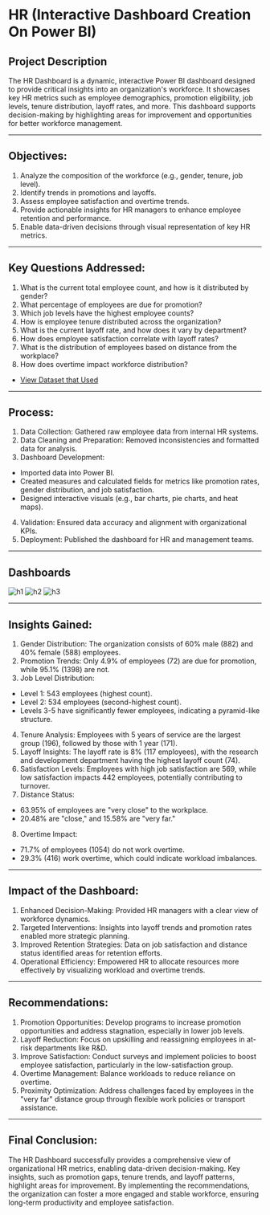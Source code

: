 # HR (Interactive Dashboard Creation On Power BI)

## Project Description
The HR Dashboard is a dynamic, interactive Power BI dashboard designed to provide critical insights into an organization's workforce. It showcases key HR metrics such as employee demographics, promotion eligibility, job levels, tenure distribution, layoff rates, and more. This dashboard supports decision-making by highlighting areas for improvement and opportunities for better workforce management.
________________________________________
## Objectives:
1.	Analyze the composition of the workforce (e.g., gender, tenure, job level).
2.	Identify trends in promotions and layoffs.
3.	Assess employee satisfaction and overtime trends.
4.	Provide actionable insights for HR managers to enhance employee retention and performance.
5.	Enable data-driven decisions through visual representation of key HR metrics.
________________________________________
## Key Questions Addressed:
1.	What is the current total employee count, and how is it distributed by gender?
2.	What percentage of employees are due for promotion?
3.	Which job levels have the highest employee counts?
4.	How is employee tenure distributed across the organization?
5.	What is the current layoff rate, and how does it vary by department?
6.	How does employee satisfaction correlate with layoff rates?
7.	What is the distribution of employees based on distance from the workplace?
8.	How does overtime impact workforce distribution?

- <a href="">View Dataset that Used</a>
________________________________________
## Process:
1.	Data Collection: Gathered raw employee data from internal HR systems.
2.	Data Cleaning and Preparation: Removed inconsistencies and formatted data for analysis.
3.	Dashboard Development:
-	Imported data into Power BI.
-	Created measures and calculated fields for metrics like promotion rates, gender distribution, and job satisfaction.
-	Designed interactive visuals (e.g., bar charts, pie charts, and heat maps).
4.	Validation: Ensured data accuracy and alignment with organizational KPIs.
5.	Deployment: Published the dashboard for HR and management teams.
________________________________________
## Dashboards
![h1](https://github.com/user-attachments/assets/57494ac9-3fb2-42ef-8750-57369ede4276)
![h2](https://github.com/user-attachments/assets/8755bcbf-ed69-4e4e-b0ba-617898a3f605)
![h3](https://github.com/user-attachments/assets/f54eb550-6999-4a6c-b3d2-015ec8c8c3b3)

________________________________________
## Insights Gained:
1.	Gender Distribution: The organization consists of 60% male (882) and 40% female (588) employees.
2.	Promotion Trends: Only 4.9% of employees (72) are due for promotion, while 95.1% (1398) are not.
3.	Job Level Distribution:
-	Level 1: 543 employees (highest count).
-	Level 2: 534 employees (second-highest count).
-	Levels 3-5 have significantly fewer employees, indicating a pyramid-like structure.
4.	Tenure Analysis: Employees with 5 years of service are the largest group (196), followed by those with 1 year (171).
5.	Layoff Insights: The layoff rate is 8% (117 employees), with the research and development department having the highest layoff count (74).
6.	Satisfaction Levels: Employees with high job satisfaction are 569, while low satisfaction impacts 442 employees, potentially contributing to turnover.
7.	Distance Status:
-	63.95% of employees are "very close" to the workplace.
-	20.48% are "close," and 15.58% are "very far."
8.	Overtime Impact:
-	71.7% of employees (1054) do not work overtime.
-	29.3% (416) work overtime, which could indicate workload imbalances.
________________________________________
## Impact of the Dashboard:
1.	Enhanced Decision-Making: Provided HR managers with a clear view of workforce dynamics.
2.	Targeted Interventions: Insights into layoff trends and promotion rates enabled more strategic planning.
3.	Improved Retention Strategies: Data on job satisfaction and distance status identified areas for retention efforts.
4.	Operational Efficiency: Empowered HR to allocate resources more effectively by visualizing workload and overtime trends.
________________________________________
## Recommendations:
1.	Promotion Opportunities: Develop programs to increase promotion opportunities and address stagnation, especially in lower job levels.
2.	Layoff Reduction: Focus on upskilling and reassigning employees in at-risk departments like R&D.
3.	Improve Satisfaction: Conduct surveys and implement policies to boost employee satisfaction, particularly in the low-satisfaction group.
4.	Overtime Management: Balance workloads to reduce reliance on overtime.
5.	Proximity Optimization: Address challenges faced by employees in the "very far" distance group through flexible work policies or transport assistance.
________________________________________
## Final Conclusion:
The HR Dashboard successfully provides a comprehensive view of organizational HR metrics, enabling data-driven decision-making. Key insights, such as promotion gaps, tenure trends, and layoff patterns, highlight areas for improvement. By implementing the recommendations, the organization can foster a more engaged and stable workforce, ensuring long-term productivity and employee satisfaction.
